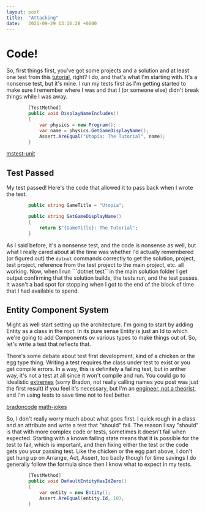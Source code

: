 ```yaml
---
layout: post
title:  "Attacking"
date:   2021-09-29 13:16:28 +0000
---
```


# Code!
So, first things first, you've got some projects and a solution and at least one test from this [tutorial](mstest-unit), right? I do, and that's what I'm starting with. It's a nonsense test, but it's mine. I run my tests first as I'm getting started to make sure I remember where I was and that I (or someone else) didn't break things while I was away.

``` csharp
        [TestMethod]
        public void DisplayNameIncludes()
        {
            var physics = new Program();
            var name = physics.GetGameDisplayName();
            Assert.AreEqual("Utopia: The Tutorial", name);
        }
```

[mstest-unit](https://docs.microsoft.com/en-us/dotnet/core/testing/unit-testing-with-mstest)

## Test Passed
My test passed! Here's the code that allowed it to pass back when I wrote the test.

``` csharp
        public string GameTitle = "Utopia";

        public string GetGameDisplayName()
        {
            return $"{GameTitle}: The Tutorial";
        }
```

As I said before, it's a nonsense test, and the code is nonsense as well, but what I really cared about at the time was whether I'd actually remembered (or figured out) the ```dotnet``` commands correctly to get the solution, project, test project, reference from the test project to the main project, etc. all working. Now, when I run ```dotnet test`` in the main solution folder I get output confirming that the solution builds, the tests run, and the test passes. It wasn't a bad spot for stopping when I got to the end of the block of time that I had available to spend.

## Entity Component System
Might as well start setting up the architecture. I'm going to start by adding Entity as a class in the root. In its pure sense Entity is just an Id to which we're going to add Components ov various types to make things out of. So, let's write a test that reflects that.  

There's some debate about test first development, kind of a chicken or the egg type thing. Writing a test requires the class under test to exist or you get compile errors. In a way, this is definitely a failing test, but in anther way, it's not a test at all since it won't compile and run. You could go to idealistic [extremes](bradoncode) (sorry Bradon, not really calling names you post was just the first result) if you feel it's necessary, but I'm an [engineer, not a theorist](math-jokes), and I'm using tests to save time not to feel better.   

[bradoncode](http://www.bradoncode.com/blog/2012/01/asserting-exceptions-in-mstest-with.html)
[math-jokes](https://users.cs.northwestern.edu/~riesbeck/mathphyseng.html)

So, I don't really worry much about what goes first. I quick rough in a class and an attribute and write a test that "should" fail. The reason I say "should" is that with more complex code or tests, sometimes it doesn't fail when expected. Starting with a known failing state means that it is possible for the test to fail, which is important, and then fixing either the test or the code gets you your passing test. Like the chicken or the egg part above, I don't get hung up on Arrange, Act, Assert, too badly though for time savings I do generally follow the formula since then I know what to expect in my tests.    

``` csharp
        [TestMethod]
        public void DefaultEntityHasIdZero()
        {
            var entity = new Entity();
            Assert.AreEqual(entity.Id, 10);
        }
```

